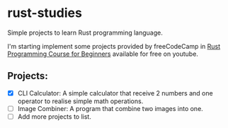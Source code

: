 # rust-studies
Simple projects to learn Rust programming language.

I'm starting implement some projects provided by freeCodeCamp in [Rust Programming Course for Beginners](https://www.youtube.com/watch?v=MsocPEZBd-M) available for free on youtube.

## Projects:
- [x] CLI Calculator: A simple calculator that receive 2 numbers and one operator to realise simple math operations.
- [ ] Image Combiner: A program that combine two images into one.
- [ ] Add more projects to list.
